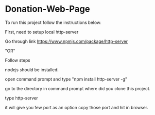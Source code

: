 # Donation-Web-Page

To run this project follow the instructions below:

First, need to setup local http-server

Go through link https://www.npmjs.com/package/http-server

"OR"

Follow steps

nodejs should be installed.

open command prompt and type "npm install http-server -g"

go to the directory in command prompt where did you clone this project.

type http-server

it will give you few port as an option copy those port and hit in browser.
